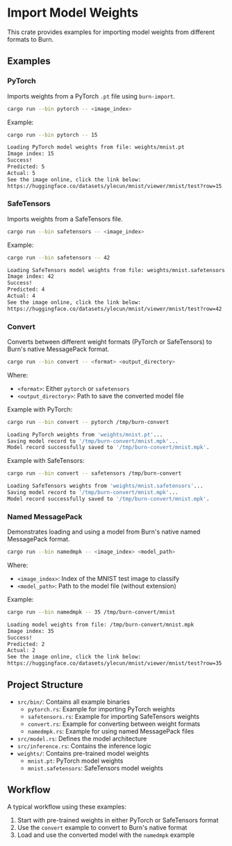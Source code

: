 # Import Model Weights

This crate provides examples for importing model weights from different formats to Burn.

## Examples

### PyTorch

Imports weights from a PyTorch `.pt` file using `burn-import`.

```bash
cargo run --bin pytorch -- <image_index>
```

Example:
```bash
cargo run --bin pytorch -- 15

Loading PyTorch model weights from file: weights/mnist.pt
Image index: 15
Success!
Predicted: 5
Actual: 5
See the image online, click the link below:
https://huggingface.co/datasets/ylecun/mnist/viewer/mnist/test?row=15
```

### SafeTensors

Imports weights from a SafeTensors file.

```bash
cargo run --bin safetensors -- <image_index>
```

Example:
```bash
cargo run --bin safetensors -- 42

Loading SafeTensors model weights from file: weights/mnist.safetensors
Image index: 42
Success!
Predicted: 4
Actual: 4
See the image online, click the link below:
https://huggingface.co/datasets/ylecun/mnist/viewer/mnist/test?row=42
```

### Convert

Converts between different weight formats (PyTorch or SafeTensors) to Burn's native MessagePack format.

```bash
cargo run --bin convert -- <format> <output_directory>
```

Where:
- `<format>`: Either `pytorch` or `safetensors`
- `<output_directory>`: Path to save the converted model file

Example with PyTorch:
```bash
cargo run --bin convert -- pytorch /tmp/burn-convert

Loading PyTorch weights from 'weights/mnist.pt'...
Saving model record to '/tmp/burn-convert/mnist.mpk'...
Model record successfully saved to '/tmp/burn-convert/mnist.mpk'.
```

Example with SafeTensors:
```bash
cargo run --bin convert -- safetensors /tmp/burn-convert

Loading SafeTensors weights from 'weights/mnist.safetensors'...
Saving model record to '/tmp/burn-convert/mnist.mpk'...
Model record successfully saved to '/tmp/burn-convert/mnist.mpk'.
```

### Named MessagePack

Demonstrates loading and using a model from Burn's native named MessagePack format.

```bash
cargo run --bin namedmpk -- <image_index> <model_path>
```

Where:
- `<image_index>`: Index of the MNIST test image to classify
- `<model_path>`: Path to the model file (without extension)

Example:
```bash
cargo run --bin namedmpk -- 35 /tmp/burn-convert/mnist

Loading model weights from file: /tmp/burn-convert/mnist.mpk
Image index: 35
Success!
Predicted: 2
Actual: 2
See the image online, click the link below:
https://huggingface.co/datasets/ylecun/mnist/viewer/mnist/test?row=35
```

## Project Structure

- `src/bin/`: Contains all example binaries
  - `pytorch.rs`: Example for importing PyTorch weights
  - `safetensors.rs`: Example for importing SafeTensors weights
  - `convert.rs`: Example for converting between weight formats
  - `namedmpk.rs`: Example for using named MessagePack files
- `src/model.rs`: Defines the model architecture
- `src/inference.rs`: Contains the inference logic
- `weights/`: Contains pre-trained model weights
  - `mnist.pt`: PyTorch model weights
  - `mnist.safetensors`: SafeTensors model weights

## Workflow

A typical workflow using these examples:

1. Start with pre-trained weights in either PyTorch or SafeTensors format
2. Use the `convert` example to convert to Burn's native format
3. Load and use the converted model with the `namedmpk` example
